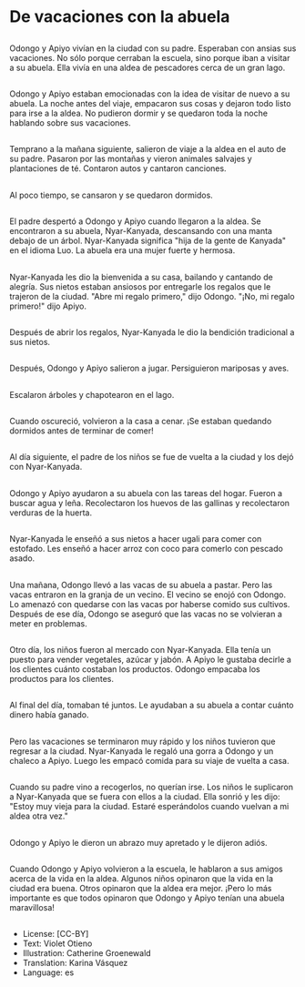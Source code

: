 # De vacaciones con la abuela

##
Odongo y Apiyo vivían en la ciudad con su padre. Esperaban con ansias sus vacaciones. No sólo porque cerraban la escuela, sino porque iban a visitar a su abuela. Ella vivía en una aldea de pescadores cerca de un gran lago.

##
Odongo y Apiyo estaban emocionadas con la idea de visitar de nuevo a su abuela. La noche antes del viaje, empacaron sus cosas y dejaron todo listo para irse a la aldea. No pudieron dormir y se quedaron toda la noche hablando sobre sus vacaciones.

##
Temprano a la mañana siguiente, salieron de viaje a la aldea en el auto de su padre. Pasaron por las montañas y vieron animales salvajes y plantaciones de té. Contaron autos y cantaron canciones.

##
Al poco tiempo, se cansaron y se quedaron dormidos.

##
El padre despertó a Odongo y Apiyo cuando llegaron a la aldea. Se encontraron a su abuela, Nyar-Kanyada, descansando con una manta debajo de un árbol. Nyar-Kanyada significa "hija de la gente de Kanyada" en el idioma Luo. La abuela era una mujer fuerte y hermosa.

##
Nyar-Kanyada les dio la bienvenida a su casa, bailando y cantando de alegría. Sus nietos estaban ansiosos por entregarle los regalos que le trajeron de la ciudad. "Abre mi regalo primero," dijo Odongo. "¡No, mi regalo primero!" dijo Apiyo.

##
Después de abrir los regalos, Nyar-Kanyada le dio la bendición tradicional a sus nietos.

##
Después, Odongo y Apiyo salieron a jugar. Persiguieron mariposas y aves.

##
Escalaron árboles y chapotearon en el lago.

##
Cuando oscureció, volvieron a la casa a cenar. ¡Se estaban quedando dormidos antes de terminar de comer!

##
Al día siguiente, el padre de los niños se fue de vuelta a la ciudad y los dejó con Nyar-Kanyada.

##
Odongo y Apiyo ayudaron a su abuela con las tareas del hogar. Fueron a buscar agua y leña. Recolectaron los huevos de las gallinas y recolectaron verduras de la huerta.

##
Nyar-Kanyada le enseñó a sus nietos a hacer ugali para comer con estofado. Les enseñó a hacer arroz con coco para comerlo con pescado asado.

##
Una mañana, Odongo llevó a las vacas de su abuela a pastar. Pero las vacas entraron en la granja de un vecino. El vecino se enojó con Odongo. Lo amenazó con quedarse con las vacas por haberse comido sus cultivos. Después de ese día, Odongo se aseguró que las vacas no se volvieran a meter en problemas.

##
Otro día, los niños fueron al mercado con Nyar-Kanyada. Ella tenía un puesto para vender vegetales, azúcar y jabón. A Apiyo le gustaba decirle a los clientes cuánto costaban los productos. Odongo empacaba los productos para los clientes.

##
Al final del día, tomaban té juntos. Le ayudaban a su abuela a contar cuánto dinero había ganado.

##
Pero las vacaciones se terminaron muy rápido y los niños tuvieron que regresar a la ciudad. Nyar-Kanyada le regaló una gorra a Odongo y un chaleco a Apiyo. Luego les empacó comida para su viaje de vuelta a casa.

##
Cuando su padre vino a recogerlos, no querían irse. Los niños le suplicaron a Nyar-Kanyada que se fuera con ellos a la ciudad. Ella sonrió y les dijo: "Estoy muy vieja para la ciudad. Estaré esperándolos cuando vuelvan a mi aldea otra vez."

##
Odongo y Apiyo le dieron un abrazo muy apretado y le dijeron adiós.

##
Cuando Odongo y Apiyo volvieron a la escuela, le hablaron a sus amigos acerca de la vida en la aldea. Algunos niños opinaron que la vida en la ciudad era buena. Otros opinaron que la aldea era mejor. ¡Pero lo más importante es que todos opinaron que Odongo y Apiyo tenían una abuela maravillosa!

##
* License: [CC-BY]
* Text: Violet Otieno
* Illustration: Catherine Groenewald
* Translation: Karina Vásquez
* Language: es
